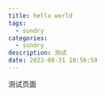```yaml
---
title: hello world
tags:
  - sundry
categories:
  - sundry
description: 测试
date: 2022-08-31 18:56:59
---
```



测试页面
<!-- more -->
<!-- markdownlint-disable MD041 MD002-->